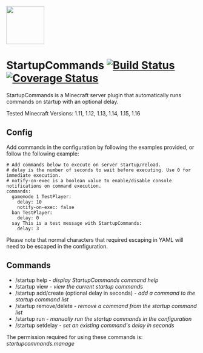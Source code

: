 <img width="100" src="/project_docs/StartupCommandsLogo.png"></a>
# StartupCommands [![Build Status](https://travis-ci.org/mattgd/StartupCommands.svg?branch=master)](https://travis-ci.org/mattgd/StartupCommands) [![Coverage Status](https://coveralls.io/repos/github/mattgd/StartupCommands/badge.svg?branch=dev)](https://coveralls.io/github/mattgd/StartupCommands?branch=dev)

StartupCommands is a Minecraft server plugin that automatically runs commands on startup with an optional delay.

Tested Minecraft Versions: 1.11, 1.12, 1.13, 1.14, 1.15, 1.16

## Config
Add commands in the configuration by following the examples provided, or follow the following example:

```
# Add commands below to execute on server startup/reload.
# delay is the number of seconds to wait before executing. Use 0 for immediate execution.
# notify-on-exec is a boolean value to enable/disable console notifications on command execution.
commands:
  gamemode 1 TestPlayer:
    delay: 10
    notify-on-exec: false
  ban TestPlayer:
    delay: 0
  say This is a test message with StartupCommands:
    delay: 3
```

Please note that normal characters that required escaping in YAML will need to be escaped in the configuration.

## Commands
- /startup help - _display StartupCommands command help_
- /startup view - _view the current startup commands_
- /startup add/create (optional delay in seconds) <command string> - _add a command to the startup command list_
- /startup remove/delete <command string> - _remove a command from the startup command list_
- /startup run - _manually run the startup commands in the configuration_
- /startup setdelay <command ID> <delay in seconds> - _set an existing command's delay in seconds_

The permission required for using these commands is: _startupcommands.manage_

